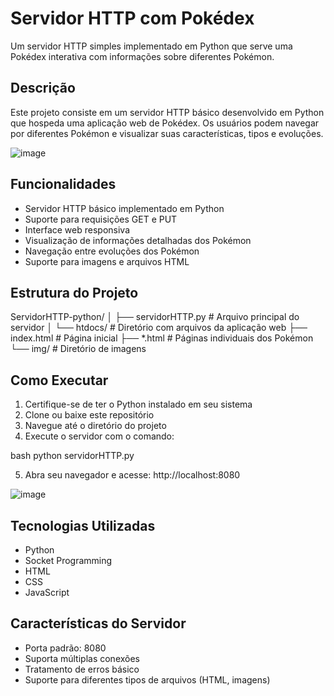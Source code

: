 # Servidor HTTP com Pokédex

Um servidor HTTP simples implementado em Python que serve uma Pokédex interativa com informações sobre diferentes Pokémon.

## Descrição

Este projeto consiste em um servidor HTTP básico desenvolvido em Python que hospeda uma aplicação web de Pokédex. Os usuários podem navegar por diferentes Pokémon e visualizar suas características, tipos e evoluções.

![image](https://github.com/user-attachments/assets/68437ab1-76cf-4986-a6fc-a7a1c20463ee)

## Funcionalidades

- Servidor HTTP básico implementado em Python
- Suporte para requisições GET e PUT
- Interface web responsiva
- Visualização de informações detalhadas dos Pokémon
- Navegação entre evoluções dos Pokémon
- Suporte para imagens e arquivos HTML

## Estrutura do Projeto

ServidorHTTP-python/
│
├── servidorHTTP.py    # Arquivo principal do servidor
│
└── htdocs/       # Diretório com arquivos da aplicação web
├── index.html    # Página inicial
├── *.html        # Páginas individuais dos Pokémon
└── img/          # Diretório de imagens

## Como Executar

1. Certifique-se de ter o Python instalado em seu sistema
2. Clone ou baixe este repositório
3. Navegue até o diretório do projeto
4. Execute o servidor com o comando:

bash
python servidorHTTP.py

5. Abra seu navegador e acesse:
http://localhost:8080

![image](https://github.com/user-attachments/assets/305edc70-8c8f-49cf-971b-e7cb6134df44)


## Tecnologias Utilizadas
- Python
- Socket Programming
- HTML
- CSS
- JavaScript
  
## Características do Servidor
- Porta padrão: 8080
- Suporta múltiplas conexões
- Tratamento de erros básico
- Suporte para diferentes tipos de arquivos (HTML, imagens)
